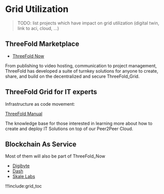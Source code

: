 # Grid Utilization

> TODO: list projects which have impact on grid utilization (digital twin, link to aci, cloud, ...)


## ThreeFold Marketplace

- [ThreeFold Now](https://now.threefold.io/)

From publishing to video hosting, communication to project management, ThreeFold has developed a suite of turnkey solutions for anyone to create, share, and build on the decentralized and secure ThreeFold_Grid.

## ThreeFold Grid for IT experts

Infrastructure as code movement:

[ThreeFold Manual](sdk:intro)

The knowledge base for those interested in learning more about how to create and deploy IT Solutions on top of our Peer2Peer Cloud.

## Blockchain As Service

Most of them will also be part of ThreeFold_Now

- [Digibyte](https://digibyte.io/)
- [Dash](https://www.dash.org/)
- [Skale Labs](https://skale.network/)



!!!include:grid_toc